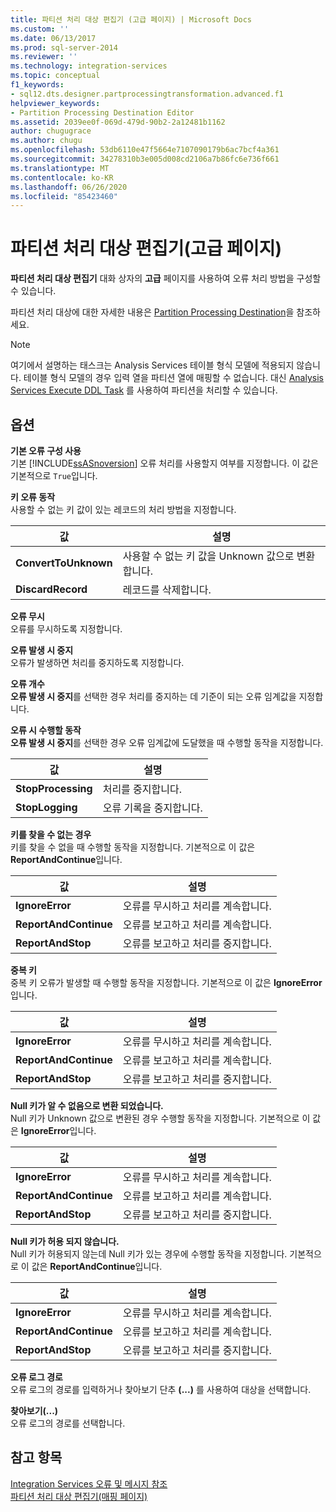 ```yaml
---
title: 파티션 처리 대상 편집기 (고급 페이지) | Microsoft Docs
ms.custom: ''
ms.date: 06/13/2017
ms.prod: sql-server-2014
ms.reviewer: ''
ms.technology: integration-services
ms.topic: conceptual
f1_keywords:
- sql12.dts.designer.partprocessingtransformation.advanced.f1
helpviewer_keywords:
- Partition Processing Destination Editor
ms.assetid: 2039ee0f-069d-479d-90b2-2a12481b1162
author: chugugrace
ms.author: chugu
ms.openlocfilehash: 53db6110e47f5664e7107090179b6ac7bcf4a361
ms.sourcegitcommit: 34278310b3e005d008cd2106a7b86fc6e736f661
ms.translationtype: MT
ms.contentlocale: ko-KR
ms.lasthandoff: 06/26/2020
ms.locfileid: "85423460"
---
```

# <a name="partition-processing-destination-editor-advanced-page"></a>파티션 처리 대상 편집기(고급 페이지)
  **파티션 처리 대상 편집기** 대화 상자의 **고급** 페이지를 사용하여 오류 처리 방법을 구성할 수 있습니다.  
  
 파티션 처리 대상에 대한 자세한 내용은 [Partition Processing Destination](data-flow/partition-processing-destination.md)을 참조하세요.  
  
> [!NOTE]  
>  여기에서 설명하는 태스크는 Analysis Services 테이블 형식 모델에 적용되지 않습니다.  테이블 형식 모델의 경우 입력 열을 파티션 열에 매핑할 수 없습니다. 대신 [Analysis Services Execute DDL Task](control-flow/analysis-services-execute-ddl-task.md) 를 사용하여 파티션을 처리할 수 있습니다.  
  
## <a name="options"></a>옵션  
 **기본 오류 구성 사용**  
 기본 [!INCLUDE[ssASnoversion](../includes/ssasnoversion-md.md)] 오류 처리를 사용할지 여부를 지정합니다. 이 값은 기본적으로 `True`입니다.  
  
 **키 오류 동작**  
 사용할 수 없는 키 값이 있는 레코드의 처리 방법을 지정합니다.  
  
|값|설명|  
|-----------|-----------------|  
|**ConvertToUnknown**|사용할 수 없는 키 값을 Unknown 값으로 변환합니다.|  
|**DiscardRecord**|레코드를 삭제합니다.|  
  
 **오류 무시**  
 오류를 무시하도록 지정합니다.  
  
 **오류 발생 시 중지**  
 오류가 발생하면 처리를 중지하도록 지정합니다.  
  
 **오류 개수**  
 **오류 발생 시 중지**를 선택한 경우 처리를 중지하는 데 기준이 되는 오류 임계값을 지정합니다.  
  
 **오류 시 수행할 동작**  
 **오류 발생 시 중지**를 선택한 경우 오류 임계값에 도달했을 때 수행할 동작을 지정합니다.  
  
|값|설명|  
|-----------|-----------------|  
|**StopProcessing**|처리를 중지합니다.|  
|**StopLogging**|오류 기록을 중지합니다.|  
  
 **키를 찾을 수 없는 경우**  
 키를 찾을 수 없을 때 수행할 동작을 지정합니다. 기본적으로 이 값은 **ReportAndContinue**입니다.  
  
|값|설명|  
|-----------|-----------------|  
|**IgnoreError**|오류를 무시하고 처리를 계속합니다.|  
|**ReportAndContinue**|오류를 보고하고 처리를 계속합니다.|  
|**ReportAndStop**|오류를 보고하고 처리를 중지합니다.|  
  
 **중복 키**  
 중복 키 오류가 발생할 때 수행할 동작을 지정합니다. 기본적으로 이 값은 **IgnoreError**입니다.  
  
|값|설명|  
|-----------|-----------------|  
|**IgnoreError**|오류를 무시하고 처리를 계속합니다.|  
|**ReportAndContinue**|오류를 보고하고 처리를 계속합니다.|  
|**ReportAndStop**|오류를 보고하고 처리를 중지합니다.|  
  
 **Null 키가 알 수 없음으로 변환 되었습니다.**  
 Null 키가 Unknown 값으로 변환된 경우 수행할 동작을 지정합니다. 기본적으로 이 값은 **IgnoreError**입니다.  
  
|값|설명|  
|-----------|-----------------|  
|**IgnoreError**|오류를 무시하고 처리를 계속합니다.|  
|**ReportAndContinue**|오류를 보고하고 처리를 계속합니다.|  
|**ReportAndStop**|오류를 보고하고 처리를 중지합니다.|  
  
 **Null 키가 허용 되지 않습니다.**  
 Null 키가 허용되지 않는데 Null 키가 있는 경우에 수행할 동작을 지정합니다. 기본적으로 이 값은 **ReportAndContinue**입니다.  
  
|값|설명|  
|-----------|-----------------|  
|**IgnoreError**|오류를 무시하고 처리를 계속합니다.|  
|**ReportAndContinue**|오류를 보고하고 처리를 계속합니다.|  
|**ReportAndStop**|오류를 보고하고 처리를 중지합니다.|  
  
 **오류 로그 경로**  
 오류 로그의 경로를 입력하거나 찾아보기 단추 **(...)** 를 사용하여 대상을 선택합니다.  
  
 **찾아보기(...)**  
 오류 로그의 경로를 선택합니다.  
  
## <a name="see-also"></a>참고 항목  
 [Integration Services 오류 및 메시지 참조](../../2014/integration-services/integration-services-error-and-message-reference.md)   
 [파티션 처리 대상 편집기&#40;매핑 페이지&#41;](../../2014/integration-services/partition-processing-destination-editor-mappings-page.md)  
  
  

